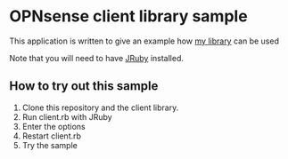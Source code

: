 # OPNsense client library sample

This application is written to give an example how [my library](https://github.com/fabianfrz/OPNsense_client_lib) can be used

Note that you will need to have [JRuby](http://jruby.org/) installed.

How to try out this sample
--------------------------

1. Clone this repository and the client library.
2. Run client.rb with JRuby
3. Enter the options
4. Restart client.rb
5. Try the sample
 

